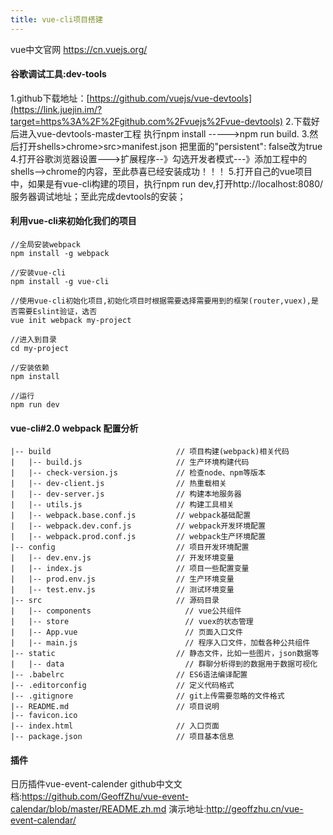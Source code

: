 ```yaml
---
title: vue-cli项目搭建
---
```

vue中文官网 https://cn.vuejs.org/
#### 谷歌调试工具:dev-tools
1.github下载地址：[https://github.com/vuejs/vue-devtools](https://link.juejin.im/?target=https%3A%2F%2Fgithub.com%2Fvuejs%2Fvue-devtools)
2.下载好后进入vue-devtools-master工程  执行npm install ----->npm run build.
3.然后打开shells>chrome>src>manifest.json 把里面的"persistent": false改为true
4.打开谷歌浏览器设置--->扩展程序--》勾选开发者模式---》添加工程中的shells-->chrome的内容，至此恭喜已经安装成功！！！
5.打开自己的vue项目中，如果是有vue-cli构建的项目，执行npm run dev,打开http://localhost:8080/ 服务器调试地址；至此完成devtools的安装；

#### 利用vue-cli来初始化我们的项目
```
//全局安装webpack
npm install -g webpack

//安装vue-cli
npm install -g vue-cli

//使用vue-cli初始化项目,初始化项目时根据需要选择需要用到的框架(router,vuex),是否需要Eslint验证，选否
vue init webpack my-project

//进入到目录
cd my-project

//安装依赖
npm install

//运行
npm run dev
```

#### vue-cli#2.0 webpack 配置分析
```
|-- build                            // 项目构建(webpack)相关代码
|   |-- build.js                     // 生产环境构建代码
|   |-- check-version.js             // 检查node、npm等版本
|   |-- dev-client.js                // 热重载相关
|   |-- dev-server.js                // 构建本地服务器
|   |-- utils.js                     // 构建工具相关
|   |-- webpack.base.conf.js         // webpack基础配置
|   |-- webpack.dev.conf.js          // webpack开发环境配置
|   |-- webpack.prod.conf.js         // webpack生产环境配置
|-- config                           // 项目开发环境配置
|   |-- dev.env.js                   // 开发环境变量
|   |-- index.js                     // 项目一些配置变量
|   |-- prod.env.js                  // 生产环境变量
|   |-- test.env.js                  // 测试环境变量
|-- src                              // 源码目录
|   |-- components                     // vue公共组件
|   |-- store                          // vuex的状态管理
|   |-- App.vue                        // 页面入口文件
|   |-- main.js                        // 程序入口文件，加载各种公共组件
|-- static                           // 静态文件，比如一些图片，json数据等
|   |-- data                           // 群聊分析得到的数据用于数据可视化
|-- .babelrc                         // ES6语法编译配置
|-- .editorconfig                    // 定义代码格式
|-- .gitignore                       // git上传需要忽略的文件格式
|-- README.md                        // 项目说明
|-- favicon.ico 
|-- index.html                       // 入口页面
|-- package.json                     // 项目基本信息
```

#### 插件
日历插件vue-event-calender 
github中文文档:https://github.com/GeoffZhu/vue-event-calendar/blob/master/README.zh.md
演示地址:http://geoffzhu.cn/vue-event-calendar/
